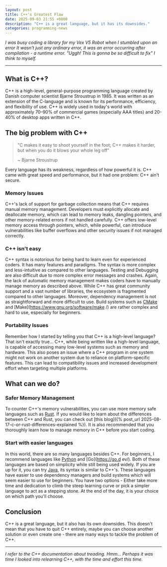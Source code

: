 ```yaml
---
layout: post
title: C++'s Greatest Flaw
date: 2025-09-03 21:55 +0800
description: "C++ is a great language, but it has its downsides."
categories: programming-news
---
```


_I was busy coding a library for my Vex V5 Robot when I stumbled upon an error_
_It wasn't just any ordinary error, it was an error occurring after compilation_
_- a runtime error. "Uggh! This is gonna be so difficult to fix" I think to_
_myself._

---

## What is C++?

C++ is a high-level, general-purpose programming language created by Danish
computer scientist Bjarne Stroustrup in 1985. It was written as an extension of
the C-language and is known for its performance, efficiency, and flexibility of
use. C++ is widely used in today's world with approximately 70–90% of commercial
games (especially AAA titles) and 20-40% of desktop apps written in C++.

## The big problem with C++

> "C makes it easy to shoot yourself in the foot; C++ makes it harder, but when
> you do it blows your whole leg off"
>
> ~ Bjarne Stroustrup

Every language has its weakness, regardless of how powerful it is. C++ came with
great speed and performance, but it had one problem: C++ ain't secure.

### Memory Issues

C++'s lack of support for garbage collection means that C++ requires manual
memory management. Developers must explicitly allocate and deallocate memory,
which can lead to memory leaks, dangling pointers, and other memory-related
errors if not handled carefully. C++ offers low-level memory access through
pointers, which, while powerful, can introduce vulnerabilities like buffer
overflows and other security issues if not managed correctly.

### C++ isn't easy

C++ syntax is notorious for being hard to learn even for experienced coders. It
has many features and paradigms. The syntax is more complex and less-intuitive
as compared to other languages. Testing and Debugging are also difficult due to
more complex error messages and crashes. Again, the lack of automatic memory
management makes coders have to manually manage memory as described above.
While C++ has great community support and a vast number of libraries, the
ecosystem is fragmented compared to other languages. Moreover, dependency
management is not as straightforward and more difficult to use. Build systems
such as [CMake](https://cmake.org/) and [Make](https://www.gnu.org/software/make
/) are rather complex and hard to use, especially for beginners.

### Portability Issues

Remember how I started by telling you that C++ is a high-level language? That
isn't exactly true... C++, while being written like a high-level language, is
capable of accessing many low-level systems such as memory and hardware. This
also poses an issue where a C++ program in one system might not work on another
system due to reliance on platform-specific features. This can lead to
compatibility issues and increased development effort when targeting multiple
platforms.

## What can we do?

### Safer Memory Management

To counter C++'s memory vulnerabilities, you can use more memory safe languages
such as [Rust](https://www.rust-lang.org/). If you would like to learn about the
differences between C++ and Rust, you can check out
[this blog]({% post_url 2025-08-17-c-or-rust-differences-explained %}). It is
also recommended that you thoroughly learn how to manage memory in C++ before
you start coding.

### Start with easier languages

In this world, there are so many languages besides C++. For beginners, I
recommend languages like [Python](https://www.python.org/) and [Go](https://go.d
ev/). Both of these languages are based on simplicity while still being used
widely. If you are up for it, you can try [Java](https://www.java.com/en/), its
syntax is similar to C++'s. These languages have easier to use dependency
managers and build systems which will seem easier to use for beginners. You have
two options - Either take more time and dedication to climb the steep learning
curve or pick a simpler language to act as a stepping stone. At the end of the
day, it is your choice on which path you'll choose.

## Conclusion

C++ is a great language, but it also has its own downsides. This doesn't mean
that you have to quit C++ entirely, maybe you can choose another solution or
even create one - there are many ways to tackle the problem of C++.

---

_I refer to the C++ documentation about treading. Hmm... Perhaps it was time I_
_looked into relearning C++, with the time and effort this time._

